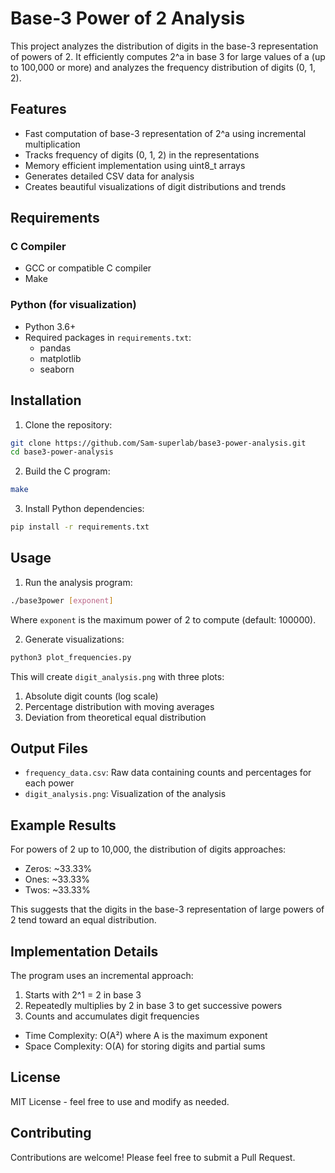 # Base-3 Power of 2 Analysis

This project analyzes the distribution of digits in the base-3 representation of powers of 2. It efficiently computes 2^a in base 3 for large values of a (up to 100,000 or more) and analyzes the frequency distribution of digits (0, 1, 2).

## Features

- Fast computation of base-3 representation of 2^a using incremental multiplication
- Tracks frequency of digits (0, 1, 2) in the representations
- Memory efficient implementation using uint8_t arrays
- Generates detailed CSV data for analysis
- Creates beautiful visualizations of digit distributions and trends

## Requirements

### C Compiler
- GCC or compatible C compiler
- Make

### Python (for visualization)
- Python 3.6+
- Required packages in `requirements.txt`:
  - pandas
  - matplotlib
  - seaborn

## Installation

1. Clone the repository:
```bash
git clone https://github.com/Sam-superlab/base3-power-analysis.git
cd base3-power-analysis
```

2. Build the C program:
```bash
make
```

3. Install Python dependencies:
```bash
pip install -r requirements.txt
```

## Usage

1. Run the analysis program:
```bash
./base3power [exponent]
```
Where `exponent` is the maximum power of 2 to compute (default: 100000).

2. Generate visualizations:
```bash
python3 plot_frequencies.py
```

This will create `digit_analysis.png` with three plots:
1. Absolute digit counts (log scale)
2. Percentage distribution with moving averages
3. Deviation from theoretical equal distribution

## Output Files

- `frequency_data.csv`: Raw data containing counts and percentages for each power
- `digit_analysis.png`: Visualization of the analysis

## Example Results

For powers of 2 up to 10,000, the distribution of digits approaches:
- Zeros: ~33.33%
- Ones: ~33.33%
- Twos: ~33.33%

This suggests that the digits in the base-3 representation of large powers of 2 tend toward an equal distribution.

## Implementation Details

The program uses an incremental approach:
1. Starts with 2^1 = 2 in base 3
2. Repeatedly multiplies by 2 in base 3 to get successive powers
3. Counts and accumulates digit frequencies

- Time Complexity: O(A²) where A is the maximum exponent
- Space Complexity: O(A) for storing digits and partial sums

## License

MIT License - feel free to use and modify as needed.

## Contributing

Contributions are welcome! Please feel free to submit a Pull Request. 